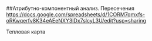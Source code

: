 ##Атрибутно-компонентный анализ. Пересечения
https://docs.google.com/spreadsheets/d/1CORM7qmxfs-oRKwqerfv8K34eAEeNXY3IDx7slcyL3U/edit?usp=sharing

Тепловая карта
